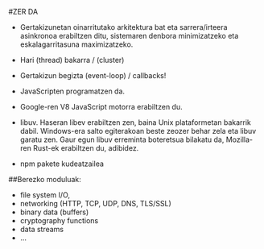 #ZER DA
    
* Gertakizunetan oinarritutako arkitektura bat eta sarrera/irteera asinkronoa erabiltzen ditu, sistemaren denbora minimizatzeko eta eskalagarritasuna maximizatzeko.

* Hari (thread) bakarra / (cluster)

* Gertakizun begizta  (event-loop) / callbacks!

* JavaScripten programatzen da.

* Google-ren V8 JavaScript motorra erabiltzen du.

* libuv. Haseran libev erabiltzen zen, baina Unix plataformetan bakarrik dabil. Windows-era salto egiterakoan beste zeozer behar zela eta libuv garatu zen. Gaur egun libuv erreminta boteretsua bilakatu da, Mozilla-ren Rust-ek erabiltzen du, adibidez.

* npm pakete kudeatzailea

##Berezko moduluak:

* file system I/O,
* networking (HTTP, TCP, UDP, DNS, TLS/SSL)
* binary data (buffers)
* cryptography functions
* data streams
* ...

    
